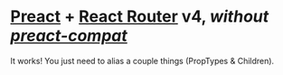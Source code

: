 # [Preact] + [React Router] v4, _without [preact-compat]_

It works! You just need to alias a couple things (PropTypes & Children).


[Preact]: https://github.com/developit/preact
[preact-compat]: https://github.com/developit/preact-compat
[React Router]: https://github.com/reacttraining/react-router
